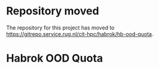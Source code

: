 # Repository moved
The repository for this project has moved to https://gitrepo.service.rug.nl/cit-hpc/habrok/hb-ood-quota.


# Habrok OOD Quota
